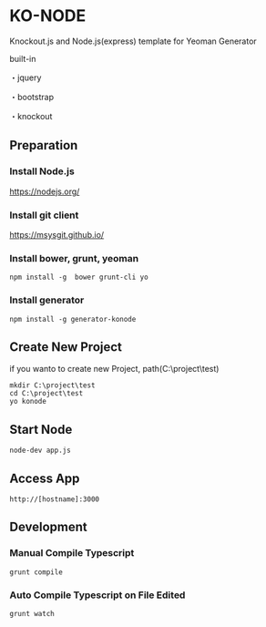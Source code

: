 # KO-NODE
Knockout.js and Node.js(express) template for Yeoman Generator

built-in

・jquery

・bootstrap

・knockout

## Preparation
### Install Node.js

https://nodejs.org/

### Install git client

https://msysgit.github.io/

### Install bower, grunt, yeoman

`npm install -g  bower grunt-cli yo`

### Install generator

`npm install -g generator-konode`

## Create New Project

if you wanto to create new Project, path(C:\project\test)

````
mkdir C:\project\test
cd C:\project\test
yo konode
````

## Start Node

`node-dev app.js`

## Access App

`http://[hostname]:3000`

## Development
### Manual Compile Typescript

`grunt compile`

### Auto Compile Typescript on File Edited

`grunt watch`
